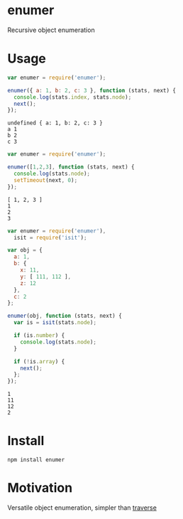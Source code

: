 # enumer

Recursive object enumeration

# Usage

```js
var enumer = require('enumer');

enumer({ a: 1, b: 2, c: 3 }, function (stats, next) {
  console.log(stats.index, stats.node);
  next();
});
```

    undefined { a: 1, b: 2, c: 3 }
    a 1
    b 2
    c 3

```js
var enumer = require('enumer');

enumer([1,2,3], function (stats, next) {
  console.log(stats.node);
  setTimeout(next, 0);
});
```

    [ 1, 2, 3 ]
    1
    2
    3

```js
var enumer = require('enumer'),
  isit = require('isit');

var obj = {
  a: 1,
  b: {
    x: 11,
    y: [ 111, 112 ],
    z: 12
  },
  c: 2
};

enumer(obj, function (stats, next) {
  var is = isit(stats.node);

  if (is.number) {
    console.log(stats.node);
  }

  if (!is.array) {
    next();
  };
});
```

    1
    11
    12
    2

# Install

    npm install enumer

# Motivation

Versatile object enumeration, simpler than [traverse][1]

[1]: https://github.com/substack/traverse
